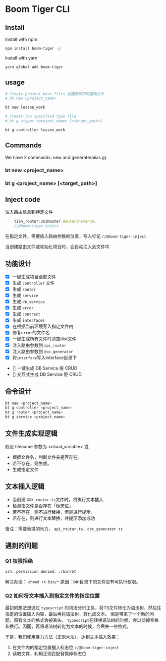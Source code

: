 # Boom Tiger CLI

## Install

Install with npm:

```bash
npm install boom-tiger -g
```

Install with yarn

```bash
yarn global add boom-tiger
```

## usage

```bash
# Create project base files 创建新项目的基础文件
# bt new <project_name>

bt new lesson_work

# Create the specified type file
# bt g <type> <project_name> [<target_path>]

bt g controller lesson_work

```

## Commands

We have 2 commands: new and generate(alias g).

### bt new <project_name>

### bt g <type> <project_name> [<target_path>]

## Inject code

注入路由信息到特定文件

```javascript
    tian_router:JoiRouter.RouterInstance,
    //@boom-tiger-inject
```

在指定文件，需要插入路由参数的位置，写入标记 `//@boom-tiger-inject`.

当创建路由文件或初始化项目时，会自动注入到文件中.

## 功能设计

- [x] 一键生成项目全部文件
- [x] 生成 `controller` 文件
- [x] 生成 `router`
- [x] 生成 `service`
- [x] 生成 `db_service`
- [x] 生成 `error`
- [x] 生成 `contract`
- [x] 生成 `interfaces`
- [x] 在根据当前环境写入指定文件内
- [x] 修复`error`的文件名
- [x] 一键生成所有文件时清空dist文件
- [x] 注入路由参数到 `api_router`
- [x] 注入路由参数到 `doc_generator`
- [x] 将`interface`写入interface目录下
- [] 一键生成 DB Service 层 CRUD
- [] 交互式生成 DB Service 层 CRUD

## 命令设计

```bash
bt new <project_name>
bt g controller <project_name>
bt g router <project_name>
bt g service <project_name>
```

## 文件生成实现逻辑

假设 filename 参数为 <cloud_variable> 或 <cloudVariable>

- 根据文件名，判断文件夹是否存在。
- 若不存在，则生成。
- 生成指定文件

## 文本插入逻辑

- 当创建 `XXX_router.ts`文件时，将执行文本插入.
- 检测指文件是否存在「标志位」
- 若不存在，则不进行替换，但是进行提示.
- 若存在，则进行文本替换，并提示添加成功

备注：需要替换的地方， `api_router.ts`、`doc_generator.ts`

## 遇到的问题

### Q1 权限拒绝

```bash
zsh: permission denied: ./bin/bt
```

解决办法：
`chmod +x bin/*`
原因：bin目录下的文件没有可执行权限。

### Q2 如何将文本插入到指定文件的指定位置

最初的想法想通过 `typescript` 的词法分析工具，将TS文件转化为语法树，然后往指定的位置插入内容，最后再将语法树，转化成文本。
但是带来了一个新的问题，原有文本的格式会被丢失。 `typescript`在转换语法树的时候，会过滤掉空格和换行。因而，再将语法树转化为文本的时候，会丢失一些格式。

于是，我们使用暴力方法（正则大法），达到文本插入效果：

1. 在文件内的指定位置插入标志位 `//@boom-tiger-inject`
2. 读取文件，利用正则匹配替换掉标志位
